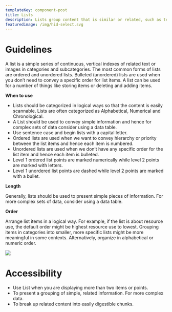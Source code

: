 ```yaml
---
templateKey: component-post
title: Lists
description: Lists group content that is similar or related, such as terms and definitions.
featuredimage: /img/hid-select.svg
---
```

# **Guidelines**

A list is a simple series of continuous, vertical indexes of related text or images in categories and subcategories. The most common forms of lists are ordered and unordered lists. Bulleted (unordered) lists are used when you don’t need to convey a specific order for list items. A list can be used for a number of things like storing items or deleting and adding items.

**When to use**

* Lists should be categorized in logical ways so that the content is easily scannable. Lists are often categorized as Alphabetical, Numerical and Chronological.
* A List should be used to convey simple information and hence for complex sets of data consider using a data table.
* Use sentence case and begin lists with a capital letter.
* Ordered lists are used when we want to convey hierarchy or priority between the list items and hence each item is numbered.
* Unordered lists are used when we don’t have any specific order for the list item and hence each item is bulleted.
* Level 1 ordered list points are marked numerically while level 2 points are marked with letters.
* Level 1 unordered list points are dashed while level 2 points are marked with a bullet.

**Length**

Generally, lists should be used to present simple pieces of information. For more complex sets of data, consider using a data table.

**Order**

Arrange list items in a logical way. For example, if the list is about resource use, the default order might be highest resource use to lowest. Grouping items in categories into smaller, more specific lists might be more meaningful in some contexts. Alternatively, organize in alphabetical or numeric order.

![](/img/list-white-theme.png)

# **Accessibility**

* Use List when you are displaying more than two items or points.
* To present a grouping of simple, related information. For more complex data.
* To break up related content into easily digestible chunks.